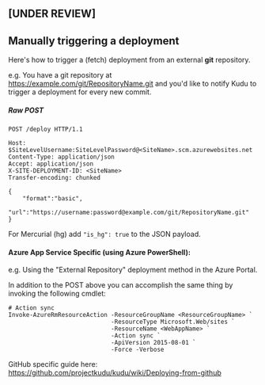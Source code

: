 ## [UNDER REVIEW]
## Manually triggering a deployment

Here's how to trigger a (fetch) deployment from an external __git__ repository.

e.g. You have a git repository at https://example.com/git/RepositoryName.git and you'd like to notify Kudu to trigger a deployment for every new commit.

##### Raw POST
```
POST /deploy HTTP/1.1

Host: $SiteLevelUsername:SiteLevelPassword@<SiteName>.scm.azurewebsites.net
Content-Type: application/json
Accept: application/json
X-SITE-DEPLOYMENT-ID: <SiteName>
Transfer-encoding: chunked

{
    "format":"basic",
    "url":"https://username:password@example.com/git/RepositoryName.git"
}
````
For Mercurial (hg) add `"is_hg": true` to the JSON payload.

#### Azure App Service Specific (using Azure PowerShell):

e.g. Using the "External Repository" deployment method in the Azure Portal.

In addition to the POST above you can accomplish the same thing by invoking the following cmdlet:
````
# Action sync
Invoke-AzureRmResourceAction -ResourceGroupName <ResourceGroupName> `
                             -ResourceType Microsoft.Web/sites `
                             -ResourceName <WebAppName> `
                             -Action sync `
                             -ApiVersion 2015-08-01 `
                             -Force -Verbose
````

GitHub specific guide here: https://github.com/projectkudu/kudu/wiki/Deploying-from-github
